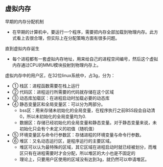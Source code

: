## 虚拟内存
早期的内存分配机制
- 在早期的计算机中，要运行一个程序，需要把内存全部加载到物理内存。此方式看上去很合理，但实际上在分配策略方面有很多问题。

直到虚拟内存诞生
- 每个进程都有一套虚拟内存地址，用来给自己的进程空间编号，然后这个虚拟内存通过CPU的MMU模块投射到物理内存上。

虚拟内存中的用户区，在32位linux系统中，占3g，分为：
- ①	栈区：进程函数需要在栈上运行
- ②	代码区：进程运行所需要的代码就存储在这个区域
- ③	动态库加载区：在进程启动时加载必要的动态库
- ④	静态变量区和全局变量区：可以分为两部分。
  - bss区：用来存储未初始化的全局变量，在程序执行之前BSS段会自动清0，所以未初始化的全局变量均为0.
  - 数据区：存储已经初始化的全局变量和静态变量。对于静态变量来说，未初始化只会有个未定义的初值（随机值）
- ⑤	环境变量区与命令行参数区：存储进程的环境变量与命令行参数。
- ⑥	堆区：又名动态运行区，是程序运行的主要区域。
  - 堆区可以认为最特殊的区域，其它区域在进程启动时就已经被划分，而堆区只有在进程需要时才会分配，所以堆区的大小也是不固定的
  - 理论上，只要用户区使用的区域没有达到3g，就仍然可以申请堆区。

